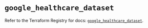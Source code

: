 # `google_healthcare_dataset`

Refer to the Terraform Registry for docs: [`google_healthcare_dataset`](https://registry.terraform.io/providers/hashicorp/google-beta/6.7.0/docs/resources/google_healthcare_dataset).
